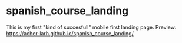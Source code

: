 # spanish_course_landing
This is my first "kind of succesfull" mobile first landing page.
Preview: https://acher-larh.github.io/spanish_course_landing/
